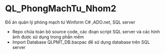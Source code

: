 # QL_PhongMachTu_Nhom2
Đồ án quản lý phòng mạch tư Winform C# ,ADO.net, SQL server
- Repo chứa toàn bộ source code, các đoạn script SQL server và các hình ảnh được sử dụng trong phần mềm
- Import Database QLPMT_DB.bacpac để sử dụng database trên SQL server
